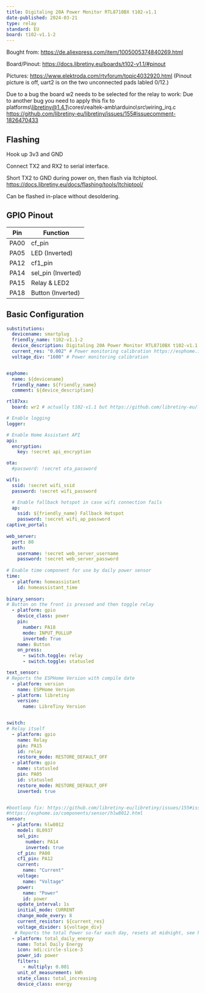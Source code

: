 ```yaml
---
title: Digitaling 20A Power Monitor RTL8710BX t102-v1.1
date-published: 2024-03-21
type: relay
standard: EU
board: t102-v1.1-2
---
```


Bought from: https://de.aliexpress.com/item/1005005374840269.html

Board/Pinout: https://docs.libretiny.eu/boards/t102-v1.1/#pinout

Pictures: https://www.elektroda.com/rtvforum/topic4032920.html (Pinout picture is off, uart2 is on the two unconnected pads labled 0/12.)

Due to a bug the board w2 needs to be selected for the relay to work:
Due to another bug you need to apply this fix to platforms\libretiny@1.4.1\cores\realtek-amb\arduino\src\wiring_irq.c https://github.com/libretiny-eu/libretiny/issues/155#issuecomment-1826470433

## Flashing

Hook up 3v3 and GND

Connect TX2 and RX2 to serial interface.

Short TX2 to GND during power on, then flash via ltchiptool. https://docs.libretiny.eu/docs/flashing/tools/ltchiptool/

Can be flashed in-place without desoldering.

## GPIO Pinout

| Pin    | Function                    |
| ------ | --------------------------- |
| PA00   | cf_pin                      |
| PA05   | LED (Inverted)              |
| PA12   | cf1_pin                     |
| PA14   | sel_pin (Inverted)          |
| PA15   | Relay & LED2                |
| PA18   | Button  (Inverted)          |

## Basic Configuration

```yaml
substitutions:
  devicename: smartplug
  friendly_name: t102-v1.1-2
  device_description: Digitaling 20A Power Monitor RTL8710BX t102-v1.1
  current_res: "0.002" # Power monitoring calibration https://esphome.io/components/sensor/hlw8012.html
  voltage_div: "1600" # Power monitoring calibration


esphome:
  name: ${devicename}
  friendly_name: ${friendly_name}
  comment: ${device_description}

rtl87xx:
  board: wr2 # actually t102-v1.1 but https://github.com/libretiny-eu/libretiny/issues/247

# Enable logging
logger:

# Enable Home Assistant API
api:
  encryption:
    key: !secret api_encryption

ota:
  #password: !secret ota_password

wifi:
  ssid: !secret wifi_ssid
  password: !secret wifi_password

  # Enable fallback hotspot in case wifi connection fails
  ap:
    ssid: ${friendly_name} Fallback Hotspot
    password: !secret wifi_ap_password
captive_portal:
    
web_server:
  port: 80
  auth:
    username: !secret web_server_username
    password: !secret web_server_password
    
# Enable time component for use by daily power sensor
time:
  - platform: homeassistant
    id: homeassistant_time
    
binary_sensor:
# Button on the front is pressed and then toggle relay
  - platform: gpio
    device_class: power
    pin:
      number: PA18
      mode: INPUT_PULLUP
      inverted: True
    name: Button 
    on_press:
      - switch.toggle: relay
      - switch.toggle: statusled

text_sensor:
# Reports the ESPHome Version with compile date
  - platform: version
    name: ESPHome Version
  - platform: libretiny
    version:
      name: LibreTiny Version


switch:
# Relay itself
  - platform: gpio
    name: Relay
    pin: PA15
    id: relay
    restore_mode: RESTORE_DEFAULT_OFF
  - platform: gpio
    name: statusled
    pin: PA05
    id: statusled
    restore_mode: RESTORE_DEFAULT_OFF 
    inverted: true


#bootloop fix: https://github.com/libretiny-eu/libretiny/issues/155#issuecomment-1826470433
#https://esphome.io/components/sensor/hlw8012.html
sensor:
  - platform: hlw8012
    model: BL0937
    sel_pin:
       number: PA14
       inverted: true
    cf_pin: PA00
    cf1_pin: PA12
    current:
      name: "Current"
    voltage:
      name: "Voltage"
    power:
      name: "Power"
      id: power
    update_interval: 1s
    initial_mode: CURRENT
    change_mode_every: 8
    current_resistor: ${current_res}
    voltage_divider: ${voltage_div} 
   # Reports the total Power so-far each day, resets at midnight, see https://esphome.io/components/sensor/total_daily_energy.html
  - platform: total_daily_energy
    name: Total Daily Energy
    icon: mdi:circle-slice-3
    power_id: power
    filters:
      - multiply: 0.001
    unit_of_measurement: kWh   
    state_class: total_increasing
    device_class: energy
```
